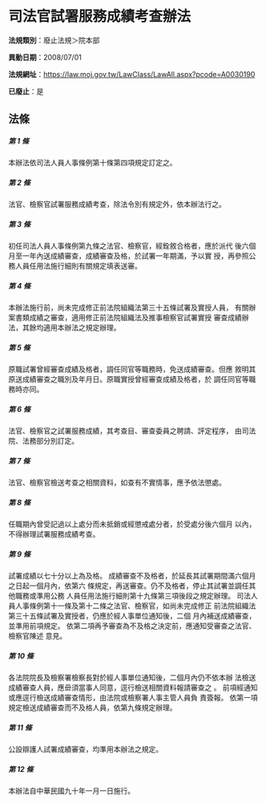 # 司法官試署服務成績考查辦法

**法規類別**：廢止法規＞院本部

**異動日期**：2008/07/01  

**法規網址**：https://law.moj.gov.tw/LawClass/LawAll.aspx?pcode=A0030190

**已廢止**：是



## 法條
##### 第 1 條
本辦法依司法人員人事條例第十條第四項規定訂定之。

##### 第 2 條
法官、檢察官試署服務成績考查，除法令別有規定外，依本辦法行之。

##### 第 3 條
初任司法人員人事條例第九條之法官、檢察官，經銓敘合格者，應於派代
後六個月至一年內送成績審查，成績審查及格，於試署一年期滿，予以實
授，再參照公務人員任用法施行細則有關規定填表送審。

##### 第 4 條
本辦法施行前，尚未完成修正前法院組織法第三十五條試署及實授人員，
有關辦案書類成績之審查，適用修正前法院組織法及推事檢察官試署實授
審查成績辦法，其餘均適用本辦法之規定辦理。

##### 第 5 條
原職試署曾經審查成績及格者，調任同官等職務時，免送成績審查。但應
敘明其原送成績審查之職別及年月日。原職實授曾經審查成績及格者，於
調任同官等職務時亦同。

##### 第 6 條
法官、檢察官之試署服務成績，其考查目、審查委員之聘請、評定程序，
由司法院、法務部分別訂定。

##### 第 7 條
法官、檢察官檢送考查之相關資料，如查有不實情事，應予依法懲處。

##### 第 8 條
任職期內曾受記過以上處分而未抵銷或經懲戒處分者，於受處分後六個月
以內，不得辦理試署服務成績考查。

##### 第 9 條
試署成績以七十分以上為及格。
成績審查不及格者，於延長其試署期間滿六個月之日起一個月內，依第六
條規定，再送審查。仍不及格者，停止其試署並調任其他職務或準用公務
人員任用法施行細則第十九條第三項後段之規定辦理。
司法人員人事條例第十一條及第十二條之法官、檢察官，如尚未完成修正
前法院組織法第三十五條試署及實授者，仍應於經人事單位通知後，二個
月內補送成績審查，並準用前項規定。
依第二項再予審查為不及格之決定前，應通知受審查之法官、檢察官陳述
意見。


##### 第 10 條
各法院院長及檢察署檢察長對於經人事單位通知後，二個月內仍不依本辦
法檢送成績審查人員，應毌須當事人同意，逕行檢送相關資料報請審查之
。
前項經通知或應逕行檢送成績審查情形，由法院或檢察署人事主管人員負
責簽報。
依第一項規定檢送成績審查而不及格人員，依第九條規定辦理。

##### 第 11 條
公設辯護人試署成績審查，均準用本辦法之規定。

##### 第 12 條
本辦法自中華民國九十年一月一日施行。


